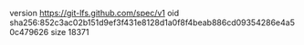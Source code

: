 version https://git-lfs.github.com/spec/v1
oid sha256:852c3ac02b151d9ef3f431e8128d1a0f8f4beab886cd09354286e4a50c479626
size 18371
